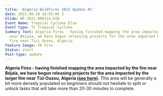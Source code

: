 ```yaml
---
title: 'Algeria Wildfires 2021 Update #1'
date: 2021-08-20 16:55:00 Z
Glide: WF-2021-000115-DZA
Event Name: Tropical Cyclone Elsa
Event type: TC Tropical Cyclone
Summary Text: Algeria Fires - having finished mapping the area impacted by the fire
  near Béjaïa, we have begun releasing projects for the area impacted by the larger
  fire near Tizi Ouzou, Algeria
Feature Image: FR Fire
Status: alert
Post-type: update
---
```


<strong>Algeria Fires - having finished mapping the area impacted by the fire near Béjaïa, we have begun releasing projects for the area impacted by the larger fire near Tizi Ouzou, Algeria <a href="https://tasks.hotosm.org/explore?campaign=Mediterranean%20Wildfires%202021">(see here)</a>.</strong> This area will be generally a bit more densely populated so beginners should not hesitate to split or unlock tasks that will take more than 20-30 minutes to complete.
